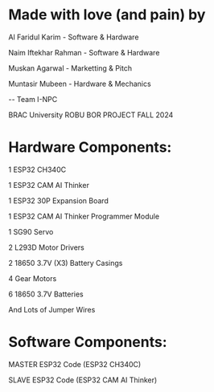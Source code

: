

# Made with love (and pain) by

Al Faridul Karim - Software & Hardware

Naim Iftekhar Rahman - Software & Hardware

Muskan Agarwal - Marketting & Pitch

Muntasir Mubeen - Hardware & Mechanics

  -- Team I-NPC

BRAC University ROBU BOR PROJECT FALL 2024

 


# Hardware Components:

1 ESP32 CH340C

1 ESP32 CAM AI Thinker

1 ESP32 30P Expansion Board

1 ESP32 CAM AI Thinker Programmer Module

1 SG90 Servo

2 L293D Motor Drivers

2 18650 3.7V (X3) Battery Casings

4 Gear Motors

6 18650 3.7V Batteries

And Lots of Jumper Wires

# Software Components:

MASTER ESP32 Code (ESP32 CH340C)

SLAVE ESP32 Code (ESP32 CAM AI Thinker)
